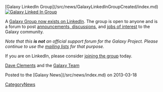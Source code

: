 <div class='newsItemHeader'>[Galaxy LinkedIn Group](/src/news/GalaxyLinkedInGroupCreated/index.md)</div>

<div class='right'><a href='http://bit.ly/gxyLinkedIn'><img src="/src/images/Logos/LinkedInLogo.png" alt="Galaxy Linked In Group" /></a></div>

A [Galaxy Group now exists on LinkedIn](http://bit.ly/gxyLinkedIn).  The group is open to anyone and is a forum to post [announcements, discussions](http://bit.ly/gxyLinkedIn), and [jobs of interest](https://www.linkedin.com/groups?jobs=&gid=4907635&trk=anet_ug_jobs) to the Galaxy community.

*Note that this **is not** an official support forum for the Galaxy Project.  Please continue to use the [mailing lists](/src/MailingLists/index.md) for that purpose.*

If you are on LinkedIn, please consider [joining the group](http://bit.ly/gxyLinkedIn) today.

[Dave Clements](/src/DaveClements/index.md) and the [Galaxy Team](/src/GalaxyTeam/index.md)

<div class='newsItemFooter'>Posted to the [Galaxy News](/src/news/index.md) on 2013-03-18</div>

[CategoryNews](/src/CategoryNews/index.md)
